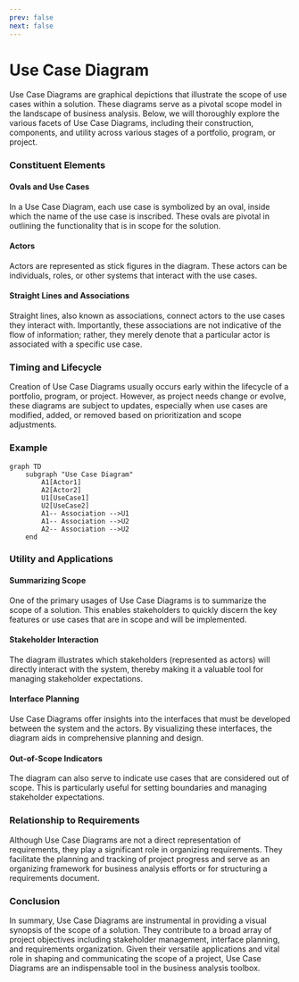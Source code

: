 ```yaml
---
prev: false
next: false
---
```


# Use Case Diagram

Use Case Diagrams are graphical depictions that illustrate the scope of use cases within a solution. These diagrams serve as a pivotal scope model in the landscape of business analysis. Below, we will thoroughly explore the various facets of Use Case Diagrams, including their construction, components, and utility across various stages of a portfolio, program, or project.

### Constituent Elements

#### Ovals and Use Cases

In a Use Case Diagram, each use case is symbolized by an oval, inside which the name of the use case is inscribed. These ovals are pivotal in outlining the functionality that is in scope for the solution.

#### Actors

Actors are represented as stick figures in the diagram. These actors can be individuals, roles, or other systems that interact with the use cases.

#### Straight Lines and Associations

Straight lines, also known as associations, connect actors to the use cases they interact with. Importantly, these associations are not indicative of the flow of information; rather, they merely denote that a particular actor is associated with a specific use case.

### Timing and Lifecycle

Creation of Use Case Diagrams usually occurs early within the lifecycle of a portfolio, program, or project. However, as project needs change or evolve, these diagrams are subject to updates, especially when use cases are modified, added, or removed based on prioritization and scope adjustments.

### Example

```mermaid
graph TD
    subgraph "Use Case Diagram"
        A1[Actor1]
        A2[Actor2]
        U1[UseCase1]
        U2[UseCase2]
        A1-- Association -->U1
        A1-- Association -->U2
        A2-- Association -->U2
    end
```

### Utility and Applications

#### Summarizing Scope

One of the primary usages of Use Case Diagrams is to summarize the scope of a solution. This enables stakeholders to quickly discern the key features or use cases that are in scope and will be implemented.

#### Stakeholder Interaction

The diagram illustrates which stakeholders (represented as actors) will directly interact with the system, thereby making it a valuable tool for managing stakeholder expectations.

#### Interface Planning

Use Case Diagrams offer insights into the interfaces that must be developed between the system and the actors. By visualizing these interfaces, the diagram aids in comprehensive planning and design.

#### Out-of-Scope Indicators

The diagram can also serve to indicate use cases that are considered out of scope. This is particularly useful for setting boundaries and managing stakeholder expectations.

### Relationship to Requirements

Although Use Case Diagrams are not a direct representation of requirements, they play a significant role in organizing requirements. They facilitate the planning and tracking of project progress and serve as an organizing framework for business analysis efforts or for structuring a requirements document.

### Conclusion

In summary, Use Case Diagrams are instrumental in providing a visual synopsis of the scope of a solution. They contribute to a broad array of project objectives including stakeholder management, interface planning, and requirements organization. Given their versatile applications and vital role in shaping and communicating the scope of a project, Use Case Diagrams are an indispensable tool in the business analysis toolbox.
